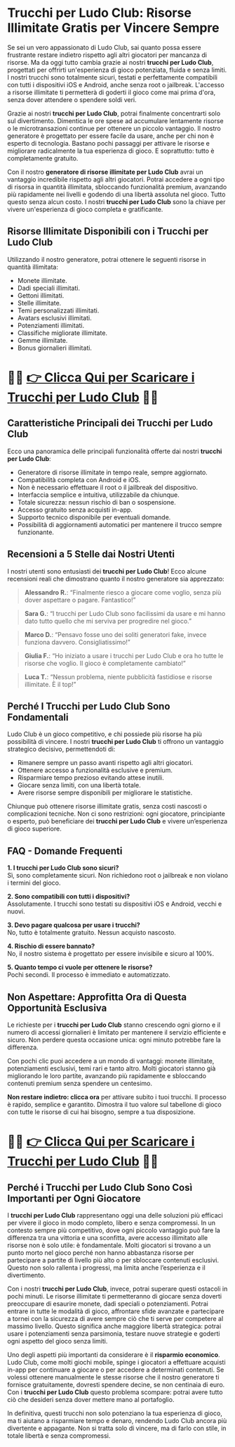 <h1>Trucchi per Ludo Club: Risorse Illimitate Gratis per Vincere Sempre</h1>

<p>Se sei un vero appassionato di Ludo Club, sai quanto possa essere frustrante restare indietro rispetto agli altri giocatori per mancanza di risorse. Ma da oggi tutto cambia grazie ai nostri <strong>trucchi per Ludo Club</strong>, progettati per offrirti un'esperienza di gioco potenziata, fluida e senza limiti. I nostri trucchi sono totalmente sicuri, testati e perfettamente compatibili con tutti i dispositivi iOS e Android, anche senza root o jailbreak. L'accesso a risorse illimitate ti permetterà di goderti il gioco come mai prima d'ora, senza dover attendere o spendere soldi veri.</p>

<p>Grazie ai nostri <strong>trucchi per Ludo Club</strong>, potrai finalmente concentrarti solo sul divertimento. Dimentica le ore spese ad accumulare lentamente risorse o le microtransazioni continue per ottenere un piccolo vantaggio. Il nostro generatore è progettato per essere facile da usare, anche per chi non è esperto di tecnologia. Bastano pochi passaggi per attivare le risorse e migliorare radicalmente la tua esperienza di gioco. E soprattutto: tutto è completamente gratuito.</p>

<p>Con il nostro <strong>generatore di risorse illimitate per Ludo Club</strong> avrai un vantaggio incredibile rispetto agli altri giocatori. Potrai accedere a ogni tipo di risorsa in quantità illimitata, sbloccando funzionalità premium, avanzando più rapidamente nei livelli e godendo di una libertà assoluta nel gioco. Tutto questo senza alcun costo. I nostri <strong>trucchi per Ludo Club</strong> sono la chiave per vivere un'esperienza di gioco completa e gratificante.</p>

<h2>Risorse Illimitate Disponibili con i Trucchi per Ludo Club</h2>
<p>Utilizzando il nostro generatore, potrai ottenere le seguenti risorse in quantità illimitata:</p>
<ul>
  <li>Monete illimitate.</li>
  <li>Dadi speciali illimitati.</li>
  <li>Gettoni illimitati.</li>
  <li>Stelle illimitate.</li>
  <li>Temi personalizzati illimitati.</li>
  <li>Avatars esclusivi illimitati.</li>
  <li>Potenziamenti illimitati.</li>
  <li>Classifiche migliorate illimitate.</li>
  <li>Gemme illimitate.</li>
  <li>Bonus giornalieri illimitati.</li>
</ul>

# 🔴🔴 **[👉 Clicca Qui per Scaricare i Trucchi per Ludo Club](https://tinyurl.com/ChampMobile25)** 🔴🔴

<h2>Caratteristiche Principali dei Trucchi per Ludo Club</h2>
<p>Ecco una panoramica delle principali funzionalità offerte dai nostri <strong>trucchi per Ludo Club</strong>:</p>
<ul>
  <li>Generatore di risorse illimitate in tempo reale, sempre aggiornato.</li>
  <li>Compatibilità completa con Android e iOS.</li>
  <li>Non è necessario effettuare il root o il jailbreak del dispositivo.</li>
  <li>Interfaccia semplice e intuitiva, utilizzabile da chiunque.</li>
  <li>Totale sicurezza: nessun rischio di ban o sospensione.</li>
  <li>Accesso gratuito senza acquisti in-app.</li>
  <li>Supporto tecnico disponibile per eventuali domande.</li>
  <li>Possibilità di aggiornamenti automatici per mantenere il trucco sempre funzionante.</li>
</ul>

<h2>Recensioni a 5 Stelle dai Nostri Utenti</h2>
<p>I nostri utenti sono entusiasti dei <strong>trucchi per Ludo Club</strong>! Ecco alcune recensioni reali che dimostrano quanto il nostro generatore sia apprezzato:</p>
<blockquote>
  <p><strong>Alessandro R.</strong>: “Finalmente riesco a giocare come voglio, senza più dover aspettare o pagare. Fantastico!”</p>
</blockquote>
<blockquote>
  <p><strong>Sara G.</strong>: “I trucchi per Ludo Club sono facilissimi da usare e mi hanno dato tutto quello che mi serviva per progredire nel gioco.”</p>
</blockquote>
<blockquote>
  <p><strong>Marco D.</strong>: “Pensavo fosse uno dei soliti generatori fake, invece funziona davvero. Consigliatissimo!”</p>
</blockquote>
<blockquote>
  <p><strong>Giulia F.</strong>: “Ho iniziato a usare i trucchi per Ludo Club e ora ho tutte le risorse che voglio. Il gioco è completamente cambiato!”</p>
</blockquote>
<blockquote>
  <p><strong>Luca T.</strong>: “Nessun problema, niente pubblicità fastidiose e risorse illimitate. È il top!”</p>
</blockquote>

<h2>Perché I Trucchi per Ludo Club Sono Fondamentali</h2>
<p>Ludo Club è un gioco competitivo, e chi possiede più risorse ha più possibilità di vincere. I nostri <strong>trucchi per Ludo Club</strong> ti offrono un vantaggio strategico decisivo, permettendoti di:</p>
<ul>
  <li>Rimanere sempre un passo avanti rispetto agli altri giocatori.</li>
  <li>Ottenere accesso a funzionalità esclusive e premium.</li>
  <li>Risparmiare tempo prezioso evitando attese inutili.</li>
  <li>Giocare senza limiti, con una libertà totale.</li>
  <li>Avere risorse sempre disponibili per migliorare le statistiche.</li>
</ul>
<p>Chiunque può ottenere risorse illimitate gratis, senza costi nascosti o complicazioni tecniche. Non ci sono restrizioni: ogni giocatore, principiante o esperto, può beneficiare dei <strong>trucchi per Ludo Club</strong> e vivere un’esperienza di gioco superiore.</p>

<h2>FAQ - Domande Frequenti</h2>
<p><strong>1. I trucchi per Ludo Club sono sicuri?</strong><br>Sì, sono completamente sicuri. Non richiedono root o jailbreak e non violano i termini del gioco.</p>

<p><strong>2. Sono compatibili con tutti i dispositivi?</strong><br>Assolutamente. I trucchi sono testati su dispositivi iOS e Android, vecchi e nuovi.</p>

<p><strong>3. Devo pagare qualcosa per usare i trucchi?</strong><br>No, tutto è totalmente gratuito. Nessun acquisto nascosto.</p>

<p><strong>4. Rischio di essere bannato?</strong><br>No, il nostro sistema è progettato per essere invisibile e sicuro al 100%.</p>

<p><strong>5. Quanto tempo ci vuole per ottenere le risorse?</strong><br>Pochi secondi. Il processo è immediato e automatizzato.</p>

<h2>Non Aspettare: Approfitta Ora di Questa Opportunità Esclusiva</h2>
<p>Le richieste per i <strong>trucchi per Ludo Club</strong> stanno crescendo ogni giorno e il numero di accessi giornalieri è limitato per mantenere il servizio efficiente e sicuro. Non perdere questa occasione unica: ogni minuto potrebbe fare la differenza.</p>
<p>Con pochi clic puoi accedere a un mondo di vantaggi: monete illimitate, potenziamenti esclusivi, temi rari e tanto altro. Molti giocatori stanno già migliorando le loro partite, avanzando più rapidamente e sbloccando contenuti premium senza spendere un centesimo.</p>
<p><strong>Non restare indietro: clicca ora</strong> per attivare subito i tuoi trucchi. Il processo è rapido, semplice e garantito. Dimostra il tuo valore sul tabellone di gioco con tutte le risorse di cui hai bisogno, sempre a tua disposizione.</p>

# 🔴🔴 **[👉 Clicca Qui per Scaricare i Trucchi per Ludo Club](https://tinyurl.com/ChampMobile25)** 🔴🔴

<h2>Perché i Trucchi per Ludo Club Sono Così Importanti per Ogni Giocatore</h2>

<p>I <strong>trucchi per Ludo Club</strong> rappresentano oggi una delle soluzioni più efficaci per vivere il gioco in modo completo, libero e senza compromessi. In un contesto sempre più competitivo, dove ogni piccolo vantaggio può fare la differenza tra una vittoria e una sconfitta, avere accesso illimitato alle risorse non è solo utile: è fondamentale. Molti giocatori si trovano a un punto morto nel gioco perché non hanno abbastanza risorse per partecipare a partite di livello più alto o per sbloccare contenuti esclusivi. Questo non solo rallenta i progressi, ma limita anche l’esperienza e il divertimento.</p>

<p>Con i nostri <strong>trucchi per Ludo Club</strong>, invece, potrai superare questi ostacoli in pochi minuti. Le risorse illimitate ti permetteranno di giocare senza doverti preoccupare di esaurire monete, dadi speciali o potenziamenti. Potrai entrare in tutte le modalità di gioco, affrontare sfide avanzate e partecipare a tornei con la sicurezza di avere sempre ciò che ti serve per competere al massimo livello. Questo significa anche maggiore libertà strategica: potrai usare i potenziamenti senza parsimonia, testare nuove strategie e goderti ogni aspetto del gioco senza limiti.</p>

<p>Uno degli aspetti più importanti da considerare è il <strong>risparmio economico</strong>. Ludo Club, come molti giochi mobile, spinge i giocatori a effettuare acquisti in-app per continuare a giocare o per accedere a determinati contenuti. Se volessi ottenere manualmente le stesse risorse che il nostro generatore ti fornisce gratuitamente, dovresti spendere decine, se non centinaia di euro. Con i <strong>trucchi per Ludo Club</strong> questo problema scompare: potrai avere tutto ciò che desideri senza dover mettere mano al portafoglio.</p>

<p>In definitiva, questi trucchi non solo potenziano la tua esperienza di gioco, ma ti aiutano a risparmiare tempo e denaro, rendendo Ludo Club ancora più divertente e appagante. Non si tratta solo di vincere, ma di farlo con stile, in totale libertà e senza compromessi.</p>
